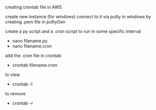 creating crontab file in AWS

create new instance 
(for windows)
connect to it via putty in windows by creating .pem file in puttyGen

create a py script and a .cron script to run in some specific interval 
- nano filename.py
- nano filename.cron

add the .cron file in crontab 
- crontab filename.cron

to view 
- crontab -l

to remove 
- crontab -r
